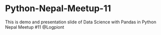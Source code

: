 # Python-Nepal-Meetup-11
This is demo and presentation slide of Data Science with Pandas in Python Nepal Meetup #11 @Logpiont
